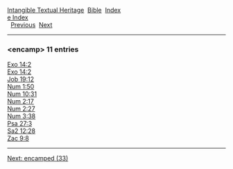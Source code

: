 [Intangible Textual Heritage](../../index)  [Bible](../index) 
[Index](index)   
[e Index](_e_)  
  [Previous](c03668)  [Next](c03670) 

------------------------------------------------------------------------

### &lt;encamp&gt; 11 entries

[Exo 14:2](../kjv/exo014.htm#002)  
[Exo 14:2](../kjv/exo014.htm#002)  
[Job 19:12](../kjv/job019.htm#012)  
[Num 1:50](../kjv/num001.htm#050)  
[Num 10:31](../kjv/num010.htm#031)  
[Num 2:17](../kjv/num002.htm#017)  
[Num 2:27](../kjv/num002.htm#027)  
[Num 3:38](../kjv/num003.htm#038)  
[Psa 27:3](../kjv/psa027.htm#003)  
[Sa2 12:28](../kjv/sa2012.htm#028)  
[Zac 9:8](../kjv/zac009.htm#008)  

------------------------------------------------------------------------

[Next: encamped (33)](c03670)
